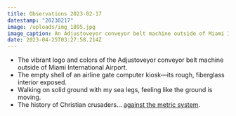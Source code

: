 ```yaml
---
title: Observations 2023-02-17
datestamp: "20230217"
image: /uploads/img_1895.jpg
image_caption: An Adjustoveyor conveyor belt machine outside of Miami International Airport.
date: 2023-04-25T03:27:58.214Z
---
```

- The vibrant logo and colors of the Adjustoveyor conveyor belt machine outside of Miami International Airport.
- The empty shell of an airline gate computer kiosk—its rough, fiberglass interior exposed.
- Walking on solid ground with my sea legs, feeling like the ground is moving.
- The history of Christian crusaders… [against the metric system](https://www.scopeofwork.net/for-good-measure/).